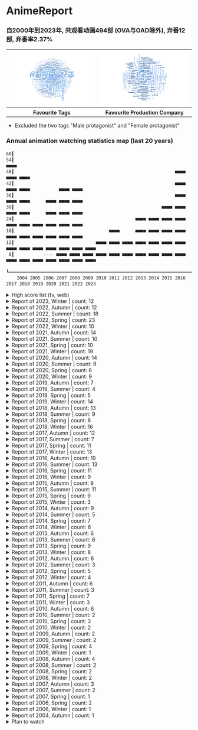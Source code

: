 # AnimeReport
### 自2000年到2023年, 共观看动画494部 (OVA与OAD除外), 弃番12部, 弃番率2.37%

<table>
  <tr>
    <td><a href="https://github.com/ZjzMisaka/AnimeReport"><img width=1000 align="center" src="https://github.com/ZjzMisaka/AnimeReport/blob/main/tags.bmp" title="AnimeReport"/></a></td>
    <td><a href="https://github.com/ZjzMisaka/AnimeReport"><img width=1000 align="center" src="https://github.com/ZjzMisaka/AnimeReport/blob/main/companies.bmp" title="AnimeReport"/></a></td>
  </tr>
  <tr>
    <th>Favourite Tags</th>
    <th>Favourite Production Company</th>
  </tr>
</table>

- Excluded the two tags "Male protagonist" and "Female protagonist"

### Annual animation watching statistics map (last 20 years)
````
60┃                                                                                                    
54┃                                                                                           ■■■■     
48┃                                                             ■■■■                     ■■■■ ■■■■     
42┃                                                             ■■■■ ■■■■ ■■■■           ■■■■ ■■■■     
36┃                                                             ■■■■ ■■■■ ■■■■      ■■■■ ■■■■ ■■■■     
30┃                                                        ■■■■ ■■■■ ■■■■ ■■■■      ■■■■ ■■■■ ■■■■     
24┃                                              ■■■■ ■■■■ ■■■■ ■■■■ ■■■■ ■■■■ ■■■■ ■■■■ ■■■■ ■■■■     
18┃                                    ■■■■      ■■■■ ■■■■ ■■■■ ■■■■ ■■■■ ■■■■ ■■■■ ■■■■ ■■■■ ■■■■     
12┃                               ■■■■ ■■■■ ■■■■ ■■■■ ■■■■ ■■■■ ■■■■ ■■■■ ■■■■ ■■■■ ■■■■ ■■■■ ■■■■ ■■■■
 6┃           ₋₋₋₋ ■■■■ ■■■■ ■■■■ ■■■■ ■■■■ ■■■■ ■■■■ ■■■■ ■■■■ ■■■■ ■■■■ ■■■■ ■■■■ ■■■■ ■■■■ ■■■■ ■■■■
  ┗━━━━━━━━━━━━━━━━━━━━━━━━━━━━━━━━━━━━━━━━━━━━━━━━━━━━━━━━━━━━━━━━━━━━━━━━━━━━━━━━━━━━━━━━━━━━━━━━━━━━
    2004 2005 2006 2007 2008 2009 2010 2011 2012 2013 2014 2015 2016 2017 2018 2019 2020 2021 2022 2023
````

<details>
  <summary>High score list (tv, web)</summary>

  |中文名|Name|Score|
  |----|----|----|
  |孤独摇滚！|ぼっち・ざ・ろっく！|100|
  |赛马娘 Pretty Derby Season 2（第2期）|ウマ娘 プリティーダービー Season 2|100|
  |魔法少女小圆|魔法少女まどか☆マギカ|100|
  |K-ON!!(第二期)|けいおん!!|100|
  |K-ON!|けいおん!|100|
  |不當哥哥了！|お兄ちゃんはおしまい！|99|
  |请问您今天要来点兔子吗？BLOOM（第3期）|ご注文はうさぎですか? BLOOM|98|
  |请问您今天要来点兔子吗？？|ご注文はうさぎですか??|98|
  |请问您今天要来点兔子吗？|ご注文はうさぎですか？|98|
  |动物朋友|けものフレンズ|95|
  |钢之炼金术师 FULLMETAL ALCHEMIST|鋼の錬金術師 FULLMETAL ALCHEMIST|95|
  |幸运☆星|らき☆すた|95|
  |少女☆歌剧Revue Starlight|少女☆歌劇 レヴュー・スタァライト|92|
  |百合熊风暴|ユリ熊嵐|92|
  |KILL la KILL|キルラキル|92|
  |虛構推理 Season2（第2期）|虚構推理 Season2|90|
  |擅长捉弄人的高木同学3（第3期）|からかい上手の高木さん3|90|
  |SLOW LOOP-女孩的钓鱼慢活-|スローループ|90|
  |擅长捉弄人的高木同学|からかい上手の高木さん|90|
  |少女终末旅行|少女終末旅行|90|
  |小林家的龙女仆|小林さんちのメイドラゴン|90|
  |日常|日常|90|
  |天使降临到我身边！|私に天使が舞い降りた!|88|
  |NEW GAME!!（第2期）|NEW GAME!!|88|
  |悠哉日常大王 Repeat（第2期）|のんのんびより りぴーと|88|
  |BanG Dream! 3rd Season（第3期）|BanG Dream! 3rd Season|87|
  |漫画女孩|こみっくがーるず|87|
  |樱Trick|桜Trick|87|
  |悠哉日常大王|のんのんびより|87|
  |明日同学的水手服|明日ちゃんのセーラー服|86|
  |輝夜姬想讓人告白-永不結束的初吻-（特別篇）|かぐや様は告らせたい-ファーストキッスは終わらない-|85|
  |久保同學不放過我|久保さんは僕を許さない|85|
  |在地下城尋求邂逅是否搞錯了什麼IV 深章 災厄篇（第4期第2部分）|ダンジョンに出会いを求めるのは間違っているだろうかIV 深章 厄災篇|85|
  |链锯人|チェンソーマン|85|
  |鬼灭之刃 无限列车篇（电视动画版）|『鬼滅の刃』無限列車編|85|
  |前辈有够烦|先輩がうざい後輩の話|85|
  |无职转生～到了异世界就拿出真本事～（下半）|無職転生～異世界行ったら本気だす～|85|
  |科学超电磁炮T（下半）|とある科学の超電磁砲T|85|
  |废天使加百列|ガヴリールドロップアウト|85|
  |灼热的桌球娘|灼熱の卓球娘|85|
</details>

<details>
  <summary>Report of 2023, Winter | count: 12</summary>

  |中文名|Name|Status|Score|
  |----|----|----|----|
  |轉生公主與天才千金的魔法革命|転生王女と天才令嬢の魔法革命|Watched|80|
  |小智是女孩啦！|トモちゃんは女の子！|Watched|83|
  |間諜教室|スパイ教室|Watched|70|
  |不當哥哥了！|お兄ちゃんはおしまい！|Watched|99|
  |虹咲四格 動畫版|にじよん あにめーしょん|Watched|75|
  |在地下城尋求邂逅是否搞錯了什麼IV 深章 災厄篇（第4期第2部分）|ダンジョンに出会いを求めるのは間違っているだろうかIV 深章 厄災篇|Watched|85|
  |無意間變成狗，被喜歡的女生撿回家。|犬になったら好きな人に拾われた。|Watched|70|
  |關於我在無意間被隔壁的天使變成廢柴這件事|お隣の天使様にいつの間にか駄目人間にされていた件|Watched|67|
  |不要欺負我，長瀞同學 2nd Attack（第2期）|イジらないで、長瀞さん 2nd Attack|Watched|78|
  |虛構推理 Season2（第2期）|虚構推理 Season2|Watched|90|
  |久保同學不放過我|久保さんは僕を許さない|Watched|85|
  |輝夜姬想讓人告白-永不結束的初吻-（特別篇）|かぐや様は告らせたい-ファーストキッスは終わらない-|Watched|85|
</details>

<details>
  <summary>Report of 2022, Autumn | count: 12</summary>

  |中文名|Name|Status|Score|
  |----|----|----|----|
  |宇崎学妹想要玩！ω（第2期）|宇崎ちゃんは遊びたい！ω|Watched|-|
  |间谍过家家（下半）|SPY×FAMILY|Watched|-|
  |菜鸟炼金术师开店营业中|新米錬金術師の店舗経営|Watched|-|
  |前进吧！登山少女 Next Summit（第4期）|ヤマノススメ Next Summit|Watched|-|
  |转生就是剑|転生したら剣でした|Watched|-|
  |孤独摇滚！|ぼっち・ざ・ろっく！|Watched|100|
  |链锯人|チェンソーマン|Watched|85|
  |4个人各自有着自己的秘密|4人はそれぞれウソをつく|Watched|-|
  |舰队Collection 总有一天，在那片海|「艦これ」いつかあの海で|GaveUp|-|
  |赛马娘 Pretty Derby 游戏1周年纪念特别动画|ゲーム『ウマ娘 プリティーダービー』1st Anniversary Special Animation|Watched|-|
  |悠哉赛马娘|うまゆる|Watched|-|
  |总之就是很可爱 ～制服～|トニカクカワイイ ～制服～|Watched|-|
</details>

<details>
  <summary>Report of 2022, Summer | count: 18</summary>

  |中文名|Name|Status|Score|
  |----|----|----|----|
  |出租女友（第2期）|彼女、お借りします|Watched|-|
  |Lycoris Recoil 莉可丽丝|リコリス・リコイル|Watched|-|
  |契约之吻|Engage Kiss|Watched|-|
  |联盟空军航空魔法音乐队 光辉魔女|連盟空軍航空魔法音楽隊 ルミナスウィッチーズ|Watched|-|
  |邪神与厨二病少女X（第3期）|邪神ちゃんドロップキックX|GaveUp|-|
  |继母的拖油瓶是我的前女友|継母の連れ子が元カノだった|Watched|-|
  |来自深渊 烈日的黄金乡（第2期）|メイドインアビス 烈日の黄金郷|Watched|-|
  |组长女儿与照料专员|組長娘と世話係|Watched|-|
  |彻夜之歌|よふかしのうた|Watched|-|
  |即使如此依旧步步进逼|それでも歩は寄せてくる|Watched|-|
  |SHADOWS HOUSE-影宅-（第2期）|シャドーハウス -2nd Season-|Watched|-|
  |天籁人偶|プリマドール|Watched|-|
  |打工吧！！魔王大人（第2期）|はたらく魔王さま！！|Watched|-|
  |Love Live! Superstar!!（第2期）|ラブライブ！スーパースター!!|Watched|-|
  |在地下城寻求邂逅是否搞错了什么IV 新章 迷宫篇（第4期第1部分）|ダンジョンに出会いを求めるのは間違っているだろうかIV 新章 迷宮篇|Watched|-|
  |新来的女佣有点怪|最近雇ったメイドが怪しい|GaveUp|-|
  |BanG Dream! Morfonication|BanG Dream! Morfonication|Watched|-|
  |我家师傅没有尾巴|うちの師匠はしっぽがない|Watched|-|
</details>

<details>
  <summary>Report of 2022, Spring | count: 23</summary>

  |中文名|Name|Status|Score|
  |----|----|----|----|
  |处刑少女的生存之道|処刑少女の生きる道|Watched|-|
  |不会拿捏距离的阿波连同学|阿波連さんははかれない|Watched|-|
  |Love Live! 虹咲学园学园偶像同好会（第2期）|ラブライブ！虹ヶ咲学園スクールアイドル同好会|Watched|-|
  |魔法纪录 魔法少女小圆外传 Final SEASON -浅梦的黎明-（第3期）|マギアレコード 魔法少女まどか☆マギカ外伝 Final SEASON -浅き夢の暁-|Watched|-|
  |Healer Girl 歌愈少女|ヒーラー・ガール|GaveUp|-|
  |勇者、辞职不干了|勇者、辞めます|Watched|-|
  |派对咖孔明|パリピ孔明|Watched|-|
  |RPG不动产|RPG不動産|Watched|-|
  |盾之勇者成名录 Season2（第2期）|盾の勇者の成り上がり Season2|Watched|-|
  |相合之物|であいもん|Watched|-|
  |古见同学有交流障碍症。（第2期）|古見さんは、コミュ症です。|Watched|-|
  |社畜想被幼女幽灵疗愈。|社畜さんは幼女幽霊に癒されたい。|Watched|-|
  |街角魔族 2丁目（第2期）|まちカドまぞく 2丁目|Watched|-|
  |魔法使黎明期|魔法使い黎明期|Watched|-|
  |爱在征服世界后|恋は世界征服のあとで|Watched|-|
  |约会大作战IV（第4期）|デート・ア・ライブIV|Watched|-|
  |辉夜大小姐想让我告白-超级浪漫-（第3期）|かぐや様は告らせたい-ウルトラロマンティック-|Watched|-|
  |间谍过家家（上半）|SPY×FAMILY|Watched|-|
  |女忍者椿的心事|くノ一ツバキの胸の内|Watched|-|
  |式守同学不只可爱而已|可愛いだけじゃない式守さん|Watched|-|
  |键等（第2期）|かぎなど|Watched|-|
  |夏日时光|サマータイムレンダ|Watched|-|
  |杜鹃婚约|カッコウの許嫁|Watched|-|
</details>

<details>
  <summary>Report of 2022, Winter | count: 10</summary>

  |中文名|Name|Status|Score|
  |----|----|----|----|
  |Irodori Midori|イロドリミドリ|Watched|-|
  |SLOW LOOP-女孩的钓鱼慢活-|スローループ|Watched|90|
  |少女前线|ドールズフロントライン|Watched|-|
  |擅长捉弄人的高木同学3（第3期）|からかい上手の高木さん3|Watched|90|
  |CUE!|CUE!|Watched|-|
  |更衣人偶坠入爱河|その着せ替え人形は恋をする|Watched|82|
  |明日同学的水手服|明日ちゃんのセーラー服|Watched|86|
  |与变成了异世界美少女的大叔一起冒险|異世界美少女受肉おじさんと|Watched|-|
  |自称贤者弟子的贤者|賢者の弟子を名乗る賢者|Watched|-|
  |BanG Dream! 少女乐团派对！5周年纪念动画 -CiRCLE THANKS PARTY!-|バンドリ！ガールズバンドパーティ！5th Anniversary Animation -CiRCLE THANKS PARTY!-|Watched|-|
</details>

<details>
  <summary>Report of 2021, Autumn | count: 14</summary>

  |中文名|Name|Status|Score|
  |----|----|----|----|
  |SELECTION PROJECT|SELECTION PROJECT|Watched|80|
  |结城友奈是勇者-大满开之章-（第3期）|結城友奈は勇者である-大満開の章-|Watched|-|
  |无职转生～到了异世界就拿出真本事～（下半）|無職転生～異世界行ったら本気だす～|Watched|85|
  |橘色荣耀！|プラオレ!～PRIDE OF ORANGE～|Watched|75|
  |古见同学有交流障碍症。|古見さんは、コミュ症です。|Watched|75|
  |大正处女御伽话|大正オトメ御伽話|Watched|80|
  |前辈有够烦|先輩がうざい後輩の話|Watched|85|
  |鬼灭之刃 无限列车篇（电视动画版）|『鬼滅の刃』無限列車編|Watched|85|
  |逆转世界的电池少女|逆転世界ノ電池少女|Watched|70|
  |BanG Dream! Girls Band Party!☆PICO Fever!（第3期）|BanG Dream! ガルパ☆ピコ ふぃーばー！|Watched|70|
  |键等|かぎなど|Watched|70|
  |鬼灭之刃 游郭篇（第2期）|『鬼滅の刃』遊郭編|Watched|-|
  |幼女战记 沙漠意面大作战|幼女戦記 砂漠のパスタ大作戦|Watched|-|
  |Assault Lily Fruits|アサルトリリィ ふるーつ|Watched|-|
</details>

<details>
  <summary>Report of 2021, Summer | count: 10</summary>

  |中文名|Name|Status|Score|
  |----|----|----|----|
  |转生成女性向游戏只有毁灭END的坏人大小姐X（第2期）|乙女ゲームの破滅フラグしかない悪役令嬢に転生してしまった…X|Watched|-|
  |死神少爷与黑女仆|死神坊ちゃんと黒メイド|Watched|-|
  |关于我转生变成史莱姆这档事（第2期下半）|転生したらスライムだった件|Watched|-|
  |开挂药师的异世界悠闲生活～到异世界开药房去～|チート薬師のスローライフ ～異世界に作ろうドラッグストア～|Watched|-|
  |小林家的龙女仆S（第2期）|小林さんちのメイドラゴンS|Watched|-|
  |白沙的水族馆|白い砂のアクアトープ|Watched|-|
  |Love Live! Superstar!!|ラブライブ！スーパースター!!|Watched|-|
  |急战5秒殊死斗|出会って5秒でバトル|Watched|-|
  |魔法纪录 魔法少女小圆外传 2nd SEASON -觉醒前夜-（第2期）|マギアレコード 魔法少女まどか☆マギカ外伝 2nd SEASON -覚醒前夜-|Watched|-|
  |贾希大人不气馁！|ジャヒー様はくじけない！|Watched|-|
</details>

<details>
  <summary>Report of 2021, Spring | count: 10</summary>

  |中文名|Name|Status|Score|
  |----|----|----|----|
  |SSSS.DYNAZENON|SSSS.DYNAZENON|Watched|-|
  |战斗员派遣中！|戦闘員、派遣します！|Watched|-|
  |龙先生，想要买个家。|ドラゴン、家を買う。|Watched|-|
  |变身成黑辣妹之后就和死党上床了。|黒ギャルになったから親友としてみた。|GaveUp|-|
  |关于我转生变成史莱姆这档事 转生史莱姆日记|転生したらスライムだった件 転スラ日記|Watched|-|
  |结城友奈是勇者 啾噜！|結城友奈は勇者である ちゅるっと！|Watched|-|
  |持续狩猎史莱姆三百年，不知不觉就练到LV MAX|スライム倒して300年、知らないうちにレベルMAXになってました|Watched|-|
  |SHADOWS HOUSE-影宅-|シャドーハウス|Watched|-|
  |不要欺负我，长瀞同学|イジらないで、長瀞さん|Watched|-|
  |奇蛋物语 Wonder Egg Priority（特别篇）|ワンダーエッグ・プライオリティ|Watched|-|
</details>

<details>
  <summary>Report of 2021, Winter | count: 19</summary>

  |中文名|Name|Status|Score|
  |----|----|----|----|
  |比方说，这是个出身魔王关附近的少年在新手村生活的故事|たとえばラストダンジョン前の村の少年が序盤の街で暮らすような物語|Watched|-|
  |赛马娘 Pretty Derby Season 2（第2期）|ウマ娘 プリティーダービー Season 2|Watched|100|
  |演剧偶像|ゲキドル|Watched|-|
  |Re:从零开始的异世界生活（第2期下半部）|Re:ゼロから始める異世界生活|Watched|-|
  |装甲娘战机|装甲娘戦機|Watched|-|
  |摇曳露营△ SEASON2（第2期）|ゆるキャン△ SEASON2|Watched|-|
  |约定的梦幻岛（第2期）|約束のネバーランド|Watched|-|
  |五等分的新娘∬（第2期）|五等分の花嫁∬|Watched|-|
  |弱角友崎同学|弱キャラ友崎くん|Watched|-|
  |工作细胞!!（第2期）|はたらく細胞!!|Watched|-|
  |工作细胞BLACK|はたらく細胞BLACK|Watched|-|
  |堀与宫村|ホリミヤ|Watched|-|
  |IDOLY PRIDE|IDOLY PRIDE|Watched|-|
  |无职转生～到了异世界就拿出真本事～（上半）|無職転生～異世界行ったら本気だす～|Watched|-|
  |悠哉日常大王 Nonstop（第3期）|のんのんびより のんすとっぷ|Watched|-|
  |关于我转生变成史莱姆这档事（第2期上半）|転生したらスライムだった件|Watched|-|
  |世界魔女出动！|ワールドウィッチーズ発進しますっ!|Watched|-|
  |奇蛋物语 Wonder Egg Priority|ワンダーエッグ・プライオリティ|Watched|-|
  |回复术士的重启人生|回復術士のやり直し|Watched|-|
</details>

<details>
  <summary>Report of 2020, Autumn | count: 14</summary>

  |中文名|Name|Status|Score|
  |----|----|----|----|
  |Assault Lily Bouquet|アサルトリリィ Bouquet|Watched|-|
  |魔女之旅|魔女の旅々|Watched|-|
  |在地下城寻求邂逅是否搞错了什么III（第3期）|ダンジョンに出会いを求めるのは間違っているだろうかIII|Watched|-|
  |总之就是很可爱|トニカクカワイイ|Watched|-|
  |Love Live! 虹咲学园学园偶像同好会|ラブライブ!虹ヶ咲学園スクールアイドル同好会|Watched|-|
  |战翼的希格德莉法|戦翼のシグルドリーヴァ|Watched|-|
  |前说！|まえせつ!|Watched|-|
  |在魔王城说晚安|魔王城でおやすみ|Watched|-|
  |熊熊勇闯异世界|くまクマ熊ベアー|Watched|-|
  |强袭魔女 通往柏林之路（第3期）|ストライクウィッチーズ ROAD to BERLIN|Watched|-|
  |安达与岛村|安達としまむら|Watched|-|
  |请问您今天要来点兔子吗？BLOOM（第3期）|ご注文はうさぎですか? BLOOM|Watched|98|
  |成神之日|神様になった日|Watched|55|
  |满溢的水果塔|おちこぼれフルーツタルト|Watched|-|
</details>

<details>
  <summary>Report of 2020, Summer | count: 9</summary>

  |中文名|Name|Status|Score|
  |----|----|----|----|
  |Lapis Re:LiGHTs|Lapis Re:LiGHTs|Watched|-|
  |BanG Dream! Girls Band Party!☆PICO～大份～（第2期）|BanG Dream! ガルパ☆ピコ～大盛り～|Watched|-|
  |马娘四格|うまよん|Watched|-|
  |Re:从零开始的异世界生活（第2期上半部）|Re:ゼロから始める異世界生活|Watched|-|
  |果然我的青春恋爱喜剧搞错了。完（第3期）|やはり俺の青春ラブコメはまちがっている。完|Watched|-|
  |宇崎学妹想要玩！|宇崎ちゃんは遊びたい!|Watched|-|
  |租借女友|彼女、お借りします|Watched|-|
  |刀剑神域Alicization War of Underworld（后半部下）|ソードアート・オンライン アリシゼーション War of Underworld|Watched|-|
  |科学超电磁炮T（下半）|とある科学の超電磁砲T|Watched|85|
</details>

<details>
  <summary>Report of 2020, Spring | count: 6</summary>

  |中文名|Name|Status|Score|
  |----|----|----|----|
  |转生成女性向游戏只有毁灭END的坏人大小姐|乙女ゲームの破滅フラグしかない悪役令嬢に転生してしまった…|Watched|-|
  |社长，战斗的时间到了！|社長、バトルの時間です!|Watched|-|
  |邪神与厨二病少女'（第2期）|邪神ちゃんドロップキック‘|Watched|-|
  |放学后堤防日志|放課後ていぼう日誌|Watched|-|
  |ARGONAVIS from BanG Dream! ANIMATION|アルゴナビス from BanG Dream! ANIMATION|Watched|-|
  |辉夜大小姐想让我告白？～天才们的恋爱头脑战～（第2期）|かぐや様は告らせたい?〜天才たちの恋愛頭脳戦〜|Watched|-|
</details>

<details>
  <summary>Report of 2020, Winter | count: 9</summary>

  |中文名|Name|Status|Score|
  |----|----|----|----|
  |恋爱中的小行星|恋する小惑星|Watched|-|
  |魔法纪录 魔法少女小圆外传|マギアレコード 魔法少女まどか☆マギカ外伝|Watched|-|
  |怕痛的我，把防御力点满就对了|痛いのは嫌なので防御力に極振りしたいと思います。|Watched|-|
  |奇幻☆怪盗？|はてな☆イリュージョン|Watched|-|
  |地缚少年花子君|地縛少年花子くん|Watched|-|
  |科学超电磁炮T（上半）|とある科学の超電磁砲T|Watched|-|
  |试证明理科生已坠入情网。|理系が恋に落ちたので証明してみた。|GaveUp|-|
  |虚构推理|虚構推理|Watched|-|
  |BanG Dream! 3rd Season（第3期）|BanG Dream! 3rd Season|Watched|87|
</details>

<details>
  <summary>Report of 2019, Autumn | count: 7</summary>

  |中文名|Name|Status|Score|
  |----|----|----|----|
  |慎重勇者～这个勇者明明超TUEEE却过度谨慎～|この勇者が俺TUEEEくせに慎重すぎる|Watched|-|
  |喜欢本大爷的竟然就你一个？|俺を好きなのはお前だけかよ|Watched|-|
  |放学后桌游俱乐部|放課後さいころ倶楽部|Watched|-|
  |我不是说了能力要平均值吗？|私、能力は平均値でって言ったよね!|Watched|-|
  |刺客守则|アサシンズプライド|Watched|-|
  |刀剑神域 Alicization War of Underworld（第3期后半上）|ソードアート・オンライン アリシゼーション War of Underworld|Watched|-|
  |美妙射击部|ライフル・イズ・ビューティフル|Watched|-|
</details>

<details>
  <summary>Report of 2019, Summer | count: 4</summary>

  |中文名|Name|Status|Score|
  |----|----|----|----|
  |女高中生的虚度日常|女子高生の無駄づかい|Watched|-|
  |擅长捉弄人的高木同学2（第2期）|からかい上手の高木さん2|Watched|-|
  |街角魔族|まちカドまぞく|Watched|-|
  |在地下城寻求邂逅是否搞错了什么II（第2期）|ダンジョンに出会いを求めるのは間違っているだろうかII|Watched|-|
</details>

<details>
  <summary>Report of 2019, Spring | count: 5</summary>

  |中文名|Name|Status|Score|
  |----|----|----|----|
  |川柳少女|川柳少女|Watched|-|
  |满脑都是○○的我没办法谈恋爱|淫らな青ちゃんは勉強ができない|Watched|-|
  |一个人的○○小日子|ひとりぼっちの○○生活|Watched|-|
  |鬼灭之刃 灶门炭治郎立志篇|鬼滅の刃 竈門炭治郎立志編|Watched|-|
  |强袭魔女 501部队出动！|ワールドウィッチーズシリーズ 501部隊発進しますっ!|Watched|-|
</details>

<details>
  <summary>Report of 2019, Winter | count: 14</summary>

  |中文名|Name|Status|Score|
  |----|----|----|----|
  |BanG Dream! 2nd season（第2期）|BanG Dream! 2nd season|Watched|-|
  |不吉波普不笑|ブギーポップは笑わない|GaveUp|-|
  |笑容的代价|エガオノダイカ|Watched|-|
  |迷你刀使|みにとじ|Watched|-|
  |笨拙之极的上野|上野さんは不器用|Watched|-|
  |天使降临到我身边！|私に天使が舞い降りた!|Watched|88|
  |盾之勇者成名录|盾の勇者の成り上がり|Watched|-|
  |烟草|ケムリクサ|Watched|-|
  |约定的梦幻岛|約束のネバーランド|Watched|-|
  |五等分的新娘|五等分の花嫁|Watched|-|
  |格林笔记 The Animation|グリムノーツ The Animation|GaveUp|-|
  |约会大作战III（第3期）|デート・ア・ライブIII|Watched|-|
  |辉夜大小姐想让我告白~天才们的恋爱头脑战~|かぐや様は告らせたい～天才たちの恋愛頭脳戦～|Watched|-|
  |Endro～！|えんどろ～!|Watched|-|
</details>

<details>
  <summary>Report of 2018, Autumn | count: 13</summary>

  |中文名|Name|Status|Score|
  |----|----|----|----|
  |关于我转生变成史莱姆这档事|転生したらスライムだった件|Watched|-|
  |青春猪头少年不会梦到兔女郎学姐|青春ブタ野郎はバニーガール先輩の夢を見ない|Watched|-|
  |隔壁的吸血鬼美眉|となりの吸血鬼さん|Watched|-|
  |终将成为你|やがて君になる|Watched|-|
  |魔法禁书目录III（第3期）|とある魔術の禁書目録III|Watched|-|
  |我家女仆有够烦！|うちのメイドがウザすぎる!|Watched|-|
  |SSSS.GRIDMAN|SSSS.GRIDMAN|Watched|-|
  |刀剑神域 Alicization（第3期前半）|ソードアート・オンライン アリシゼーション|Watched|-|
  |月影特工|RELEASE THE SPYCE|Watched|-|
  |Anima Yell!|アニマエール!|Watched|-|
  |我喜欢的是小说里的你|俺が好きなのは妹だけど妹じゃない|Watched|-|
  |只要贝尔哲布布大小姐喜欢就好|ベルゼブブ嬢のお気の召すまま。|Watched|-|
  |傀儡马戏团|からくりサーカス|Watched|-|
</details>

<details>
  <summary>Report of 2018, Summer | count: 9</summary>

  |中文名|Name|Status|Score|
  |----|----|----|----|
  |轻羽飞扬|はねバド!|Watched|-|
  |前进吧！登山少女 Third Season（第3期）|ヤマノススメ サードシーズン|Watched|-|
  |春原庄的管理员小姐|すのはら荘の管理人さん|Watched|-|
  |BanG Dream! Girls Band Party!☆PICO|BanG Dream! ガルパ☆ピコ|Watched|-|
  |昴宿七星|七星のスバル|Watched|-|
  |千绪的通学路|ちおちゃんの通学路|Watched|-|
  |工作细胞|はたらく細胞|Watched|-|
  |邪神与厨二病少女|邪神ちゃんドロップキック|Watched|-|
  |少女☆歌剧Revue Starlight|少女☆歌劇 レヴュー・スタァライト|Watched|92|
</details>

<details>
  <summary>Report of 2018, Spring | count: 8</summary>

  |中文名|Name|Status|Score|
  |----|----|----|----|
  |赛马娘 Pretty Derby|ウマ娘 プリティーダービー|Watched|-|
  |魔法少女 我|魔法少女 俺|Watched|-|
  |多田君不恋爱|多田くんは恋をしない|Watched|-|
  |漫画女孩|こみっくがーるず|Watched|87|
  |敦君与女朋友|あっくんとカノジョ|Watched|-|
  |魔法少女网站|魔法少女サイト|Watched|-|
  |刀剑神域外传Gun Gale Online|ソードアート・オンライン オルタナティブ ガンゲイル・オンライン|Watched|-|
  |LOST SONG|LOST SONG|Watched|-|
</details>

<details>
  <summary>Report of 2018, Winter | count: 16</summary>

  |中文名|Name|Status|Score|
  |----|----|----|----|
  |比宇宙更远的地方|宇宙よりも遠い場所|Watched|-|
  |爱吃拉面的小泉同学|ラーメン大好き小泉さん|Watched|-|
  |摇曳露营△|ゆるキャン△|Watched|-|
  |刀使之巫女|刀使ノ巫女|Watched|-|
  |citrus|citrus|Watched|-|
  |Slow Start|スロウスタート|Watched|-|
  |魔卡少女樱 透明牌篇|カードキャプターさくら クリアカード編|Watched|-|
  |三颗星彩色冒险|三ツ星カラーズ|Watched|-|
  |龙王的工作！|りゅうおうのおしごと!|Watched|-|
  |擅长捉弄人的高木同学|からかい上手の高木さん|Watched|90|
  |刻刻|刻刻|Watched|-|
  |紫罗兰永恒花园|ヴァイオレット・エヴァーガーデン|Watched|-|
  |粗点心战争2（第2期）|だがしかし2|Watched|-|
  |妖精森林的小不点|ハクメイとミコチ|Watched|-|
  |博多豚骨拉面团|博多豚骨ラーメンズ|Watched|-|
  |DARLING in the FRANXX|ダーリン・イン・ザ・フランキス|Watched|-|
</details>

<details>
  <summary>Report of 2017, Autumn | count: 12</summary>

  |中文名|Name|Status|Score|
  |----|----|----|----|
  |品酒要在成为夫妻后|お酒は夫婦になってから|Watched|-|
  |此花绮谭|このはな綺譚|Watched|-|
  |Just Because!|Just Because!|Watched|-|
  |少女终末旅行|少女終末旅行|Watched|90|
  |结城友奈是勇者-鹫尾须美之章 勇者之章-（第2期）|結城友奈は勇者である|Watched|-|
  |LoveLive! Sunshine!!（第2期）|ラブライブ! サンシャイン!!|Watched|-|
  |调教咖啡厅|ブレンド・S|Watched|-|
  |动画同好会|アニメガタリズ|Watched|-|
  |如果有妹妹就好了。|妹さえいればいい。|Watched|-|
  |我家有个鱼干妹R（第2期）|干物妹! うまるちゃんR|Watched|-|
  |Wake Up, Girls! 新章|Wake Up, Girls! 新章|Watched|-|
  |3月的狮子（第2期）|3月のライオン|Watched|-|
</details>

<details>
  <summary>Report of 2017, Summer | count: 7</summary>

  |中文名|Name|Status|Score|
  |----|----|----|----|
  |骑士&魔法|ナイツ&マジック|Watched|-|
  |单蠢女孩|アホガール|Watched|-|
  |徒然喜欢你|徒然チルドレン|Watched|-|
  |来自深渊|メイドインアビス|Watched|-|
  |Princess Principal|プリンセス・プリンシパル|Watched|-|
  |NEW GAME!!（第2期）|NEW GAME!!|Watched|88|
  |Gamers 电玩咖！|ゲーマーズ!|Watched|-|
</details>

<details>
  <summary>Report of 2017, Spring | count: 11</summary>

  |中文名|Name|Status|Score|
  |----|----|----|----|
  |爱丽丝与藏六|アリスと蔵六|Watched|-|
  |不正经的魔术讲师与禁忌教典|ロクでなし魔術講師と禁忌教典|Watched|-|
  |王室教师海涅|王室教師ハイネ|Watched|-|
  |樱花任务|サクラクエスト|Watched|-|
  |月色真美|月がきれい|Watched|-|
  |时钟机关之星|クロックワーク・プラネット|Watched|-|
  |恋爱暴君|恋愛暴君|Watched|-|
  |雏子的笔记|ひなこのーと|Watched|-|
  |情色漫画老师|エロマンガ先生|Watched|-|
  |从零开始的魔法书|ゼロから始める魔法の書|Watched|-|
  |末日时在做什么？有没有空？可以来拯救吗？|終末なにしてますか? 忙しいですか? 救ってもらっていいですか?|Watched|-|
</details>

<details>
  <summary>Report of 2017, Winter | count: 13</summary>

  |中文名|Name|Status|Score|
  |----|----|----|----|
  |黑白来看守所（第2期）|ナンバカ 2|Watched|-|
  |乌菈菈迷路帖|うらら迷路帖|Watched|-|
  |幼女战记|幼女戦記|Watched|-|
  |Tales of Zestiria the X（第2期）|テイルズ オブ ゼスティリア ザ クロス|Watched|-|
  |偶像事变|アイドル事変|Watched|-|
  |小魔女学园|リトルウィッチアカデミア|Watched|-|
  |废天使加百列|ガヴリールドロップアウト|Watched|85|
  |动物朋友|けものフレンズ|Watched|95|
  |CHAOS;CHILD 混沌之子|CHAOS;CHILD|Watched|-|
  |小林家的龙女仆|小林さんちのメイドラゴン|Watched|90|
  |为美好的世界献上祝福！（第2期）|この素晴らしい世界に祝福を! 2|Watched|-|
  |Rewrite（第2期）|Rewrite|Watched|-|
  |BanG Dream!|BanG Dream!|Watched|-|
</details>

<details>
  <summary>Report of 2016, Autumn | count: 19</summary>

  |中文名|Name|Status|Score|
  |----|----|----|----|
  |WWW.WORKING!!|WWW.WORKING!!|Watched|-|
  |魔法少女育成计划|魔法少女育成計画|Watched|-|
  |我老婆是学生会长！+！|おくさまが生徒会長!+!|Watched|-|
  |12岁。～小小胸口的怦然心动～（第2期）|12歳。～ちっちゃなムネのトキメキ～|Watched|-|
  |斯特拉的魔法|ステラのまほう|Watched|-|
  |灼热的桌球娘|灼熱の卓球娘|Watched|85|
  |神装少女小缠|装神少女まとい|Watched|-|
  |黑白来看守所|ナンバカ|Watched|-|
  |魔法少女什么的已经够了啦。（第2期）|魔法少女なんてもういいですから。セカンドシーズン|Watched|-|
  |奏响吧！上低音号2|響け! ユーフォニアム2|Watched|-|
  |无畏魔女|ブレイブウィッチーズ|Watched|-|
  |竞女!!!!!!!!|競女!!!!!!!!|Watched|-|
  |伯纳德小姐说|バーナード嬢曰く。|Watched|-|
  |少女编号|ガーリッシュナンバー|Watched|-|
  |亚人（第2期）|亜人|Watched|-|
  |长骑美眉|ろんぐらいだぁす!|Watched|-|
  |3月的狮子|3月のライオン|Watched|-|
  |超自然9人组|Occultic;Nine -オカルティック・ナイン-|Watched|-|
  |Fate/Grand Order|Fate/Grand Order|Watched|-|
</details>

<details>
  <summary>Report of 2016, Summer | count: 13</summary>

  |中文名|Name|Status|Score|
  |----|----|----|----|
  |小桃小栗 Love Love物语|ももくり|Watched|-|
  |LoveLive! Sunshine!!|ラブライブ! サンシャイン!!|Watched|-|
  |Rewrite|Rewrite|Watched|-|
  |Tales of Zestiria the X（第1期）|テイルズ オブ ゼスティリア ザ クロス|Watched|-|
  |NEW GAME!|NEW GAME!|Watched|-|
  |天真与闪电|甘々と稲妻|Watched|-|
  |TABOO TATTOO－禁忌咒纹－|タブー・タトゥー|Watched|-|
  |腐男子高校生活|腐男子高校生活|Watched|-|
  |魔装学园H×H|魔装学園H×H|Watched|-|
  |planetarian 星之梦|planetarian 〜ちいさなほしのゆめ〜|Watched|-|
  |这个美术社大有问题！|この美術部には問題がある!|Watched|-|
  |时间旅行少女～真理、和花与8名科学家～|タイムトラベル少女～マリ・ワカと8人の科学者たち～|Watched|-|
  |Qualidea Code|クオリディア・コード|Watched|-|
</details>

<details>
  <summary>Report of 2016, Spring | count: 11</summary>

  |中文名|Name|Status|Score|
  |----|----|----|----|
  |迷家|迷家 -マヨイガ-|Watched|-|
  |宇宙巡警露露子|宇宙パトロールルル子|Watched|-|
  |面包与和平！|パンでPeace!|Watched|-|
  |Re：从零开始的异世界生活|Re:ゼロから始める異世界生活|Watched|-|
  |12岁。～小小胸口的怦然心动～（第1期）|12歳。～ちっちゃなムネのトキメキ～|Watched|-|
  |Anne-Happy♪|あんハピ♪|Watched|-|
  |线上游戏的老婆不可能是女生？|ネトゲの嫁は女の子じゃないと思った?|Watched|-|
  |甲铁城的卡巴内里|甲鉄城のカバネリ|Watched|-|
  |在下坂本，有何贵干？|坂本ですが?|Watched|-|
  |三者三叶|三者三葉|Watched|-|
  |任性High-Spec|ワガママハイスペック|Watched|-|
</details>

<details>
  <summary>Report of 2016, Winter | count: 9</summary>

  |中文名|Name|Status|Score|
  |----|----|----|----|
  |少女们向荒野进发|少女たちは荒野を目指す|Watched|-|
  |粗点心战争|だがしかし|Watched|-|
  |魔法护士小麦R|ナースウィッチ小麦ちゃんR|Watched|-|
  |房东妹子青春期|大家さんは思春期!|Watched|-|
  |赤发白雪姬（第2期）|赤髪の白雪姫|Watched|85|
  |魔法少女什么的已经够了啦。|魔法少女なんてもういいですから。|Watched|-|
  |苍之彼方的四重奏|蒼の彼方のフォーリズム|Watched|-|
  |为美好的世界献上祝福！|この素晴らしい世界に祝福を!|Watched|-|
  |亚人（第1期）|亜人|Watched|-|
</details>

<details>
  <summary>Report of 2015, Autumn | count: 9</summary>

  |中文名|Name|Status|Score|
  |----|----|----|----|
  |青年怪医黑杰克|ヤング ブラック・ジャック|Watched|-|
  |重装武器|ヘヴィーオブジェクト|Watched|-|
  |流浪神差 ARAGOTO（第2期）|ノラガミ ARAGOTO|Watched|-|
  |小森拒不了！|小森さんは断れない!|Watched|-|
  |摇曳百合 3☆High!|ゆるゆり さん☆ハイ!|Watched|-|
  |绯弹的亚莉亚AA|緋弾のアリアAA|Watched|-|
  |我被绑架到贵族女校当“庶民样本”|俺がお嬢様学校に「庶民サンプル」としてゲッツされた件|Watched|-|
  |请问您今天要来点兔子吗？？|ご注文はうさぎですか??|Watched|98|
  |WORKING!!!“LORD OF THE 小鸟游”|WORKING!!!「ロード・オブ・ザ・小鳥遊」|Watched|-|
</details>

<details>
  <summary>Report of 2015, Summer | count: 11</summary>

  |中文名|Name|Status|Score|
  |----|----|----|----|
  |我老婆是学生会长！|おくさまが生徒会長!|Watched|-|
  |若叶女孩|わかば＊ガール|Watched|-|
  |下流梗不存在的灰暗世界|下ネタという概念が存在しない退屈な世界|Watched|-|
  |WORKING!!!（第3期）|WORKING!!!|Watched|-|
  |赤发白雪姬（第1期）|赤髪の白雪姫|Watched|85|
  |出包王女DARKNESS（第2期）|To LOVEる -とらぶる- ダークネス-2nd|Watched|-|
  |悠哉日常大王 Repeat（第2期）|のんのんびより りぴーと|Watched|88|
  |那就是声优！|それが声優!|Watched|-|
  |我家有个鱼干妹|干物妹! うまるちゃん|Watched|-|
  |学园孤岛|がっこうぐらし!|Watched|-|
  |轻松百合 夏日时光！+|ゆるゆり なちゅやちゅみ!+|Watched|-|
</details>

<details>
  <summary>Report of 2015, Spring | count: 9</summary>

  |中文名|Name|Status|Score|
  |----|----|----|----|
  |关于完全听不懂老公在说什么的事（第2期）|旦那が何を言っているかわからない件 2スレ目|Watched|-|
  |我的青春恋爱喜剧果然有问题 续|やはり俺の青春ラブコメはまちがっている。続|Watched|-|
  |在地下城寻求邂逅是否搞错了什么|ダンジョンに出会いを求めるのは間違っているだろうか|Watched|-|
  |小长门有希的消失|長門有希ちゃんの消失|Watched|-|
  |Fate/stay night [Unlimited Blade Works]（第2期）|Fate/stay night [Unlimited Blade Works]|Watched|-|
  |你好！！黄金拼图|ハロー!! きんいろモザイク|Watched|-|
  |奏响吧！上低音号|響け! ユーフォニアム|Watched|-|
  |浦和的小调|浦和の調ちゃん|Watched|-|
  |伪恋:（第2期）|ニセコイ:|Watched|-|
</details>

<details>
  <summary>Report of 2015, Winter | count: 3</summary>

  |中文名|Name|Status|Score|
  |----|----|----|----|
  |百合熊风暴|ユリ熊嵐|Watched|92|
  |元气少女缘结神◎|神様はじめました◎|Watched|-|
  |舰队Collection|艦隊これくしょん -艦これ-|Watched|-|
</details>

<details>
  <summary>Report of 2014, Autumn | count: 9</summary>

  |中文名|Name|Status|Score|
  |----|----|----|----|
  |电器街的漫画店|デンキ街の本屋さん|Watched|-|
  |关于完全听不懂老公在说什么的事|旦那が何を言っているかわからない件|Watched|-|
  |Fate/stay night [Unlimited Blade Works]（第1期）|Fate/stay night [Unlimited Blade Works]|Watched|-|
  |日常生活中的异能战斗|異能バトルは日常系のなかで|Watched|-|
  |棺姬嘉依卡 AVENGING BATTLE|棺姫のチャイカ AVENGING BATTLE|Watched|-|
  |四月是你的谎言|四月は君の嘘|Watched|-|
  |我，要成为双马尾|俺、ツインテールになります。|Watched|-|
  |结城友奈是勇者|結城友奈は勇者である|Watched|-|
  |Tales of Zestiria ～导师的黎明～|テイルズ オブ ゼスティリア ～導師の夜明け～|Watched|-|
</details>

<details>
  <summary>Report of 2014, Summer | count: 5</summary>

  |中文名|Name|Status|Score|
  |----|----|----|----|
  |刀剑神域Ⅱ|ソードアート・オンラインⅡ|Watched|-|
  |生存游戏社|さばげぶっ!|Watched|-|
  |斩！赤红之瞳|アカメが斬る!|Watched|-|
  |月刊少女野崎同学|月刊少女野崎くん|Watched|-|
  |前进吧！登山少女 第二季|ヤマノススメ セカンドシーズン|Watched|-|
</details>

<details>
  <summary>Report of 2014, Spring | count: 7</summary>

  |中文名|Name|Status|Score|
  |----|----|----|----|
  |战斗少女选择者 WIXOSS|selector infected WIXOSS|Watched|-|
  |LoveLive!（第2期）|ラブライブ!|Watched|-|
  |NO GAME NO LIFE 游戏人生|ノーゲーム・ノーライフ|Watched|-|
  |棺姬嘉依卡（第1期）|棺姫のチャイカ|Watched|-|
  |请问您今天要来点兔子吗？|ご注文はうさぎですか？|Watched|98|
  |约会大作战Ⅱ|デート・ア・ライブⅡ|Watched|-|
  |GJ部@|GJ部@|Watched|-|
</details>

<details>
  <summary>Report of 2014, Winter | count: 8</summary>

  |中文名|Name|Status|Score|
  |----|----|----|----|
  |妄想学生会＊|生徒会役員共＊|Watched|-|
  |流浪神差（第1期）|ノラガミ|Watched|-|
  |中二病也想谈恋爱！恋|中二病でも恋がしたい! 戀|Watched|85|
  |未确认进行式|未確認で進行形|Watched|-|
  |樱Trick|桜Trick|Watched|87|
  |农林|のうりん|Watched|-|
  |伪恋|ニセコイ|Watched|-|
  |摸索吧！部活剧 安可|てさぐれ! 部活もの あんこーる|Watched|-|
</details>

<details>
  <summary>Report of 2013, Autumn | count: 6</summary>

  |中文名|Name|Status|Score|
  |----|----|----|----|
  |境界的彼方|境界の彼方|Watched|-|
  |KILL la KILL|キルラキル|Watched|92|
  |摸索吧！部活剧|てさぐれ! 部活もの|Watched|-|
  |悠哉日常大王|のんのんびより|Watched|87|
  |苍蓝钢铁的琶音|蒼き鋼のアルペジオ -アルス・ノヴァ-|Watched|-|
  |刀剑神域 Extra Edition|ソードアート・オンライン Extra Edition|Watched|-|
</details>

<details>
  <summary>Report of 2013, Summer | count: 6</summary>

  |中文名|Name|Status|Score|
  |----|----|----|----|
  |狗与剪刀必有用|犬とハサミは使いよう|Watched|-|
  |新蔷薇少女|ローゼンメイデン|Watched|-|
  |恋爱研究所|恋愛ラボ|Watched|-|
  |Servant×Service|サーバント×サービス|Watched|-|
  |萝球社！SS|ロウきゅーぶ! SS|Watched|-|
  |黄金拼图|きんいろモザイク|Watched|-|
</details>

<details>
  <summary>Report of 2013, Spring | count: 9</summary>

  |中文名|Name|Status|Score|
  |----|----|----|----|
  |打工吧！魔王大人|はたらく魔王さま!|Watched|-|
  |果然我的青春恋爱喜剧搞错了。|やはり俺の青春ラブコメはまちがっている。|Watched|-|
  |约会大作战[春 3]|デート・ア・ライブ|Watched|-|
  |我的妹妹哪有这么可爱。(第2期)|俺の妹がこんなに可愛いわけがない。|Watched|-|
  |袭来！美少女邪神W|這いよれ! ニャル子さんW|Watched|-|
  |旋风管家Cuties|ハヤテのごとく! Cuties|Watched|-|
  |YUYU式|ゆゆ式|Watched|-|
  |科学超电磁炮S|とある科学の超電磁砲S|Watched|-|
  |变态王子与不笑猫|変態王子と笑わない猫。|Watched|-|
</details>

<details>
  <summary>Report of 2013, Winter | count: 8</summary>

  |中文名|Name|Status|Score|
  |----|----|----|----|
  |前进吧！登山少女（第1期）|ヤマノススメ|Watched|-|
  |南家三姐妹 回来了|みなみけ ただいま|Watched|-|
  |LoveLive!（第1期）|ラブライブ!|Watched|-|
  |玉子市场|たまこまーけっと|Watched|-|
  |学生会的一存 Lv.2[冬 1]|生徒会の一存 Lv.2|Watched|-|
  |GJ部|GJ部|Watched|-|
  |我的朋友很少NEXT|僕は友達が少ないNEXT|Watched|-|
  |琴浦小姐|琴浦さん|Watched|-|
</details>

<details>
  <summary>Report of 2012, Autumn | count: 6</summary>

  |中文名|Name|Status|Score|
  |----|----|----|----|
  |元气少女缘结神|神様はじめました|Watched|-|
  |中二病也要谈恋爱！|中二病でも恋がしたい！|Watched|85|
  |旋风管家! CAN'T TAKE MY EYES OFF YOU|ハヤテのごとく! CAN'T TAKE MY EYES OFF YOU|Watched|-|
  |出包王女DARKNESS|To LOVEる -とらぶる- ダークネス-|Watched|-|
  |樱花庄的宠物女孩|さくら荘のペットな彼女|Watched|-|
  |少女与战车[秋 7]|ガールズ＆パンツァー|Watched|-|
</details>

<details>
  <summary>Report of 2012, Summer | count: 3</summary>

  |中文名|Name|Status|Score|
  |----|----|----|----|
  |轻松百合♪♪|ゆるゆり♪♪|Watched|-|
  |刀剑神域|ソードアート・オンライン|Watched|-|
  |来自新世界|新世界より|GaveUp|-|
</details>

<details>
  <summary>Report of 2012, Spring | count: 5</summary>

  |中文名|Name|Status|Score|
  |----|----|----|----|
  |一起一起这里那里|あっちこっち|Watched|-|
  |僵尸哪有那么萌？|さんかれあ|Watched|-|
  |加速世界|アクセル・ワールド|Watched|-|
  |Fate/Zero 第2期|Fate/Zero|Watched|-|
  |冰菓|氷菓|Watched|-|
</details>

<details>
  <summary>Report of 2012, Winter | count: 4</summary>

  |中文名|Name|Status|Score|
  |----|----|----|----|
  |爱杀宝贝|キルミーベイベー|Watched|-|
  |零之使魔F|ゼロの使い魔F|Watched|-|
  |在盛夏等待|あの夏で待ってる|Watched|-|
  |男子高校生的日常|男子高校生の日常|Watched|-|
</details>

<details>
  <summary>Report of 2011, Autumn | count: 6</summary>

  |中文名|Name|Status|Score|
  |----|----|----|----|
  |Fate/Zero|Fate/Zero|Watched|-|
  |WORKING'!!|WORKING'!!|Watched|-|
  |我的朋友很少|僕は友達が少ない|Watched|-|
  |灼眼的夏娜III-FINAL-|灼眼のシャナIII-FINAL-|Watched|-|
  |便·当|ベン・トー|Watched|-|
  |未来日记|未来日記|Watched|-|
</details>

<details>
  <summary>Report of 2011, Summer | count: 3</summary>

  |中文名|Name|Status|Score|
  |----|----|----|----|
  |萝球社！|ロウきゅーぶ!|Watched|-|
  |神的记事本|神様のメモ帳|Watched|-|
  |笨蛋，测验，召唤兽（第2期）|バカとテストと召喚獣にっ！|Watched|-|
</details>

<details>
  <summary>Report of 2011, Spring | count: 7</summary>

  |中文名|Name|Status|Score|
  |----|----|----|----|
  |日常|日常|Watched|90|
  |花开物语|花咲くいろは|Watched|-|
  |命运石之门|シュタインズ・ゲート|GaveUp|-|
  |A频道|Aチャンネル|Watched|-|
  |我们仍未知道那天所看见的花名。|あの日見た花の名前を僕達はまだ知らない|Watched|-|
  |电波女与青春男|電波女と青春男|Watched|-|
  |绯弹的亚莉亚|緋弾のアリア|Watched|-|
</details>

<details>
  <summary>Report of 2011, Winter | count: 3</summary>

  |中文名|Name|Status|Score|
  |----|----|----|----|
  |魔法少女小圆|魔法少女まどか☆マギカ|Watched|100|
  |GOSICK|GOSICK -ゴシック-|Watched|-|
  |放浪男孩|放浪息子|Watched|-|
</details>

<details>
  <summary>Report of 2010, Autumn | count: 6</summary>

  |中文名|Name|Status|Score|
  |----|----|----|----|
  |我的妹妹哪有这么可爱！|俺の妹がこんなに可愛いわけがない|Watched|-|
  |缘之空|ヨスガノソラ|Watched|-|
  |更多出包王女|もっと To LOVEる -とらぶる-|Watched|-|
  |女仆咖啡厅|それでも町は廻っている|Watched|-|
  |魔法禁书目录II|とある魔術の禁書目録II|Watched|-|
  |潜行吧！奈亚子 Remember My Love（craft先生）|這いよる! ニャルアニ リメンバー・マイ・ラブ（クラフト先生）|Watched|-|
</details>

<details>
  <summary>Report of 2010, Summer | count: 2</summary>

  |中文名|Name|Status|Score|
  |----|----|----|----|
  |妄想学生会|生徒会役員共|Watched|-|
  |强袭魔女2|ストライクウィッチーズ2|Watched|-|
</details>

<details>
  <summary>Report of 2010, Spring | count: 3</summary>

  |中文名|Name|Status|Score|
  |----|----|----|----|
  |Angel Beats!|Angel Beats!|Watched|-|
  |迷糊餐厅|WORKING!!|Watched|-|
  |K-ON!!(第二期)|けいおん!!|Watched|100|
</details>

<details>
  <summary>Report of 2010, Winter | count: 2</summary>

  |中文名|Name|Status|Score|
  |----|----|----|----|
  |笨蛋，测验，召唤兽|バカとテストと召喚獣|Watched|-|
  |花丸幼稚园|はなまる幼稚園|Watched|-|
</details>

<details>
  <summary>Report of 2009, Autumn | count: 2</summary>

  |中文名|Name|Status|Score|
  |----|----|----|----|
  |学生会的一己之见|生徒会の一存|Watched|-|
  |科学超电磁炮|とある科学の超電磁砲|Watched|-|
</details>

<details>
  <summary>Report of 2009, Summer | count: 2</summary>

  |中文名|Name|Status|Score|
  |----|----|----|----|
  |加奈日记|かなめも|Watched|-|
  |狼与辛香料II|狼と香辛料II|Watched|-|
</details>

<details>
  <summary>Report of 2009, Spring | count: 4</summary>

  |中文名|Name|Status|Score|
  |----|----|----|----|
  |K-ON!|けいおん!|Watched|100|
  |凉宫春日的忧郁(2009年版)|涼宮ハルヒの憂鬱|Watched|-|
  |旋风管家!!|ハヤテのごとく!!|Watched|-|
  |钢之炼金术师 FULLMETAL ALCHEMIST|鋼の錬金術師 FULLMETAL ALCHEMIST|Watched|95|
</details>

<details>
  <summary>Report of 2009, Winter | count: 1</summary>

  |中文名|Name|Status|Score|
  |----|----|----|----|
  |南家三姊妹 欢迎回家|みなみけ おかえり|Watched|-|
</details>

<details>
  <summary>Report of 2008, Autumn | count: 4</summary>

  |中文名|Name|Status|Score|
  |----|----|----|----|
  |TIGER×DRAGON！|とらドラ!|Watched|-|
  |CLANNAD ～AFTER STORY～|CLANNAD ～AFTER STORY～|Watched|-|
  |神薙|かんなぎ|Watched|-|
  |魔法禁书目录|とある魔術の禁書目録|Watched|-|
</details>

<details>
  <summary>Report of 2008, Summer | count: 2</summary>

  |中文名|Name|Status|Score|
  |----|----|----|----|
  |Strike Witches|ストライクウィッチーズ|Watched|-|
  |零之使魔 ～三美姬的轮舞～|ゼロの使い魔 ～三美姫の輪舞～|Watched|-|
</details>

<details>
  <summary>Report of 2008, Spring | count: 2</summary>

  |中文名|Name|Status|Score|
  |----|----|----|----|
  |出包王女|To LOVEる -とらぶる-|Watched|-|
  |图书馆战争|図書館戦争|Watched|-|
</details>

<details>
  <summary>Report of 2008, Winter | count: 2</summary>

  |中文名|Name|Status|Score|
  |----|----|----|----|
  |南家三姊妹～再来一碗～|みなみけ〜おかわり〜|Watched|-|
  |狼与辛香料|狼と香辛料|Watched|-|
</details>

<details>
  <summary>Report of 2007, Autumn | count: 3</summary>

  |中文名|Name|Status|Score|
  |----|----|----|----|
  |CLANNAD|CLANNAD|Watched|-|
  |灼眼的夏娜II|灼眼のシャナII|Watched|-|
  |南家三姊妹|みなみけ|Watched|-|
</details>

<details>
  <summary>Report of 2007, Summer | count: 2</summary>

  |中文名|Name|Status|Score|
  |----|----|----|----|
  |零之使魔～双月的骑士～|ゼロの使い魔〜双月の騎士〜|Watched|-|
  |萌单|もえたん|Watched|-|
</details>

<details>
  <summary>Report of 2007, Spring | count: 1</summary>

  |中文名|Name|Status|Score|
  |----|----|----|----|
  |幸运☆星|らき☆すた|Watched|95|
</details>

<details>
  <summary>Report of 2006, Spring | count: 2</summary>

  |中文名|Name|Status|Score|
  |----|----|----|----|
  |凉宫春日的忧郁2006版|凉宫ハルヒの忧郁|Watched|-|
  |寒蝉鸣泣之时||GaveUp|-|
</details>

<details>
  <summary>Report of 2006, Winter | count: 1</summary>

  |中文名|Name|Status|Score|
  |----|----|----|----|
  |Fate/stay night|Fate/stay night|Watched|-|
</details>

<details>
  <summary>Report of 2004, Autumn | count: 1</summary>

  |中文名|Name|Status|Score|
  |----|----|----|----|
  |校园迷糊大王 第一季|スクールランブル|GaveUp|-|
</details>

<details>
  <summary>Plan to watch</summary>

  |中文名|Name|
  |----|----|
  |魔法少女奈叶StrikerS|魔法少女リリカルなのはStrikerS|
  |命运石之门|シュタインズ・ゲート|
  |来自新世界|新世界より|
  |Fate/kaleid liner 魔法少女☆伊莉雅[夏 3]|Fate/kaleid liner プリズマ☆イリヤ|
  |Fate/kaleid liner 魔法少女☆伊莉雅 2wei|Fate/kaleid liner プリズマ☆イリヤ ツヴァイ！|
  |Fate/kaleid liner 魔法少女☆伊莉雅 2wei Herz!|Fate/kaleid liner プリズマ☆イリヤ ツヴァイ ヘルツ!|
  |Fate/kaleid liner 魔法少女☆伊莉雅 2wei!（OVA）|Fate/kaleid liner プリズマ☆イリヤ ツヴァイ!|
  |Fate/kaleid liner 魔法少女☆伊莉雅 3rei!!|Fate/kaleid liner プリズマ☆イリヤ ドライ!!|
  |Fate/kaleid liner 魔法少女☆伊莉雅 雪下的誓言|劇場版 Fate/kaleid liner プリズマ☆イリヤ 雪下の誓い|
  |贤惠幼妻仙狐小姐|世話やきキツネの仙狐さん|
  |Fate/kaleid liner 魔法少女☆伊莉雅 Prisma☆Phantasm|Fate/kaleid liner Prisma☆Illya プリズマ☆ファンタズム|
</details>

